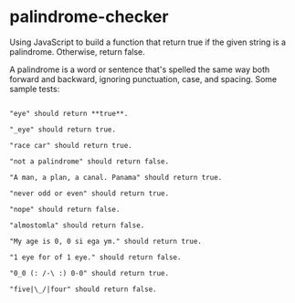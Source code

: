 # palindrome-checker
Using JavaScript to build a function that return true if the given string is a palindrome. Otherwise, return false.

A palindrome is a word or sentence that's spelled the same way both forward and backward, ignoring punctuation, case, and spacing.
Some sample tests:
```

"eye" should return **true**.

"_eye" should return true.

"race car" should return true.

"not a palindrome" should return false.

"A man, a plan, a canal. Panama" should return true.

"never odd or even" should return true.

"nope" should return false.

"almostomla" should return false.

"My age is 0, 0 si ega ym." should return true.

"1 eye for of 1 eye." should return false.

"0_0 (: /-\ :) 0-0" should return true.

"five|\_/|four" should return false.
```
